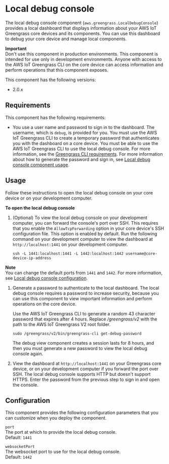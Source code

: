 # Local debug console<a name="local-debug-console-component"></a>

The local debug console component \(`aws.greengrass.LocalDebugConsole`\) provides a local dashboard that displays information about your AWS IoT Greengrass core devices and its components\. You can use this dashboard to debug your core device and manage local components\.

**Important**  
Don't use this component in production environments\. This component is intended for use only in development environments\. Anyone with access to the AWS IoT Greengrass CLI on the core device can access information and perform operations that this component exposes\.

This component has the following versions:
+ 2\.0\.x

## Requirements<a name="local-debug-console-component-requirements"></a>

This component has the following requirements:
+ You use a user name and password to sign in to the dashboard\. The username, which is `debug`, is provided for you\. You must use the AWS IoT Greengrass CLI to create a temporary password that authenticates you with the dashboard on a core device\. You must be able to use the AWS IoT Greengrass CLI to use the local debug console\. For more information, see the [Greengrass CLI requirements](greengrass-cli-component.md#greengrass-cli-component-requirements)\. For more information about how to generate the password and sign in, see [Local debug console component usage](#local-debug-console-component-usage)\.

## Usage<a name="local-debug-console-component-usage"></a>

Follow these instructions to open the local debug console on your core device or on your development computer\.

**To open the local debug console**

1. \(Optional\) To view the local debug console on your development computer, you can forward the console's port over SSH\. This requires that you enable the `AllowTcpForwarding` option in your core device's SSH configuration file\. This option is enabled by default\. Run the following command on your development computer to view the dashboard at `http://localhost:1441` on your development computer\.

   ```
   ssh -L 1441:localhost:1441 -L 1442:localhost:1442 username@core-device-ip-address
   ```
**Note**  
You can change the default ports from `1441` and `1442`\. For more information, see [Local debug console configuration](#local-debug-console-component-configuration)\.

1. Generate a password to authenticate to the local dashboard\. The local debug console requires a password to increase security, because you can use this component to view important information and perform operations on the core device\.

   Use the AWS IoT Greengrass CLI to generate a random 43 character password that expires after 4 hours\. Replace */greengrass/v2* with the path to the AWS IoT Greengrass V2 root folder\.

   ```
   sudo /greengrass/v2/bin/greengrass-cli get-debug-password
   ```

   The debug view component creates a session lasts for 8 hours, and then you must generate a new password to view the local debug console again\. 

1. View the dashboard at `http://localhost:1441` on your Greengrass core device, or on your development computer if you forward the port over SSH\. The local debug console supports HTTP but doesn't support HTTPS\. Enter the password from the previous step to sign in and open the console\.

## Configuration<a name="local-debug-console-component-configuration"></a>

This component provides the following configuration parameters that you can customize when you deploy the component\.

`port`  
The port at which to provide the local debug console\.  
Default: `1441`

`websocketPort`  
The websocket port to use for the local debug console\.  
Default: `1442`